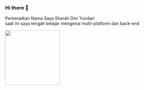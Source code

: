 ### Hi there 👋

<!--
**sharahYunda/sharahYunda** is a ✨ _special_ ✨ repository because its `README.md` (this file) appears on your GitHub profile.

Here are some ideas to get you started:

- 🔭 I’m currently working on ...
- 🌱 I’m currently learning ...
- 👯 I’m looking to collaborate on ...
- 🤔 I’m looking for help with ...
- 💬 Ask me about ...
- 📫 How to reach me: ...
- 😄 Pronouns: ...
- ⚡ Fun fact: ...
-->

Perkenalkan Nama Saya Sharah Dini Yundari  
saat ini saya tengah belajar mengenai multi-platform dan back-end

<p align="left">
<a href="https://github.com/sharahYunda">
  <img height="180em" src="https://github-readme-stats-eight-theta.vercel.app/api?username=sharahYunda&show_icons=true&theme=algolia&include_all_commits=true&count_private=true"/>
</a>
</p>
